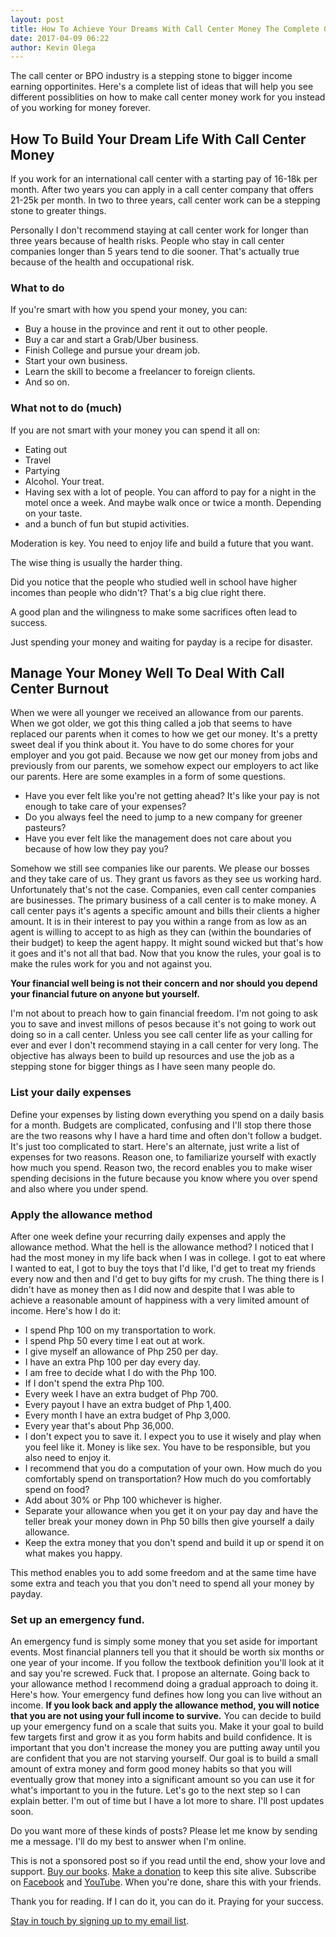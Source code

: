 ```yaml
---
layout: post
title: How To Achieve Your Dreams With Call Center Money The Complete Guide
date: 2017-04-09 06:22
author: Kevin Olega
---
```


The call center or BPO industry is a stepping stone to bigger income earning opportinites. Here's a complete list of ideas that will help you see different possiblities on how to make call center money work for you instead of you working for money forever. 

## How To Build Your Dream Life With Call Center Money

If you work for an international call center with a starting pay of 16-18k per month. After two years you can apply in a call center company that offers 21-25k per month. In two to three years, call center work can be a stepping stone to greater things.

Personally I don't recommend staying at call center work for longer than three years because of health risks. People who stay in call center companies longer than 5 years tend to die sooner. That's actually true because of the health and occupational risk.

### What to do

If you're smart with how you spend your money, you can:

- Buy a house in the province and rent it out to other people.
- Buy a car and start a Grab/Uber business.
- Finish College and pursue your dream job.
- Start your own business.
- Learn the skill to become a freelancer to foreign clients.
- And so on.

### What not to do (much)

If you are not smart with your money you can spend it all on:

- Eating out
- Travel
- Partying
- Alcohol. Your treat.
- Having sex with a lot of people. You can afford to pay for a night in the motel once a week. And maybe walk once or twice a month. Depending on your taste.
- and a bunch of fun but stupid activities.

Moderation is key. You need to enjoy life and build a future that you want.

The wise thing is usually the harder thing.

Did you notice that the people who studied well in school have higher incomes than people who didn't? That's a big clue right there. 

A good plan and the wilingness to make some sacrifices often lead to success.

Just spending your money and waiting for payday is a recipe for disaster.

## Manage Your Money Well To Deal With Call Center Burnout

When we were all younger we received an allowance from our parents. When we got older, we got this thing called a job that seems to have replaced our parents when it comes to how we get our money. It's a pretty sweet deal if you think about it. You have to do some chores for your employer and you got paid. Because we now get our money from jobs and previously from our parents, we somehow expect our employers to act like our parents. Here are some examples in a form of some questions.

- Have you ever felt like you're not getting ahead? It's like your pay is not enough to take care of your expenses?
- Do you always feel the need to jump to a new company for greener pasteurs?
- Have you ever felt like the management does not care about you because of how low they pay you?

Somehow we still see companies like our parents. We please our bosses and they take care of us. They grant us favors as they see us working hard. Unfortunately that's not the case. Companies, even call center companies are businesses. The primary business of a call center is to make money. A call center pays it's agents a specific amount and bills their clients a higher amount. It is in their interest to pay you within a range from as low as an agent is willing to accept to as high as they can (within the boundaries of their budget) to keep the agent happy. It might sound wicked but that's how it goes and it's not all that bad. Now that you know the rules, your goal is to make the rules work for you and not against you. 

**Your financial well being is not their concern and nor should you depend your financial future on anyone but yourself.**

I'm not about to preach how to gain financial freedom. I'm not going to ask you to save and invest millons of pesos because it's not going to work out doing so in a call center. Unless you see call center life as your calling for ever and ever I don't recommend staying in a call center for very long. The objective has always been to build up resources and use the job as a stepping stone for bigger things as I have seen many people do.

### List your daily expenses

Define your expenses by listing down everything you spend on a daily basis for a month. Budgets are complicated, confusing and I'll stop there those are the two reasons why I have a hard time and often don't follow a budget. It's just too complicated to start. Here's an alternate, just write a list of expenses for two reasons. Reason one, to familiarize yourself with exactly how much you spend. Reason two, the record enables you to make wiser spending decisions in the future because you know where you over spend and also where you under spend.

### Apply the allowance method

After one week define your recurring daily expenses and apply the allowance method. What the hell is the allowance method? I noticed that I had the most money in my life back when I was in college. I got to eat where I wanted to eat, I got to buy the toys that I'd like, I'd get to treat my friends every now and then and I'd get to buy gifts for my crush. The thing there is I didn't have as money then as I did now and despite that I was able to achieve a reasonable amount of happiness with a very limited amount of income. Here's how I do it:

*   I spend Php 100 on my transportation to work.
*   I spend Php 50 every time I eat out at work.
*   I give myself an allowance of Php 250 per day.
*   I have an extra Php 100 per day every day.
*   I am free to decide what I do with the Php 100.
*   If I don't spend the extra Php 100.
*   Every week I have an extra budget of Php 700.
*   Every payout I have an extra budget of Php 1,400.
*   Every month I have an extra budget of Php 3,000.
*   Every year that's about Php 36,000.
*   I don't expect you to save it. I expect you to use it wisely and play when you feel like it. Money is like sex. You have to be responsible, but you also need to enjoy it.
*   I recommend that you do a computation of your own. How much do you comfortably spend on transportation? How much do you comfortably spend on food?
*   Add about 30% or Php 100 whichever is higher.
*   Separate your allowance when you get it on your pay day and have the teller break your money down in Php 50 bills then give yourself a daily allowance.
*   Keep the extra money that you don't spend and build it up or spend it on what makes you happy.

This method enables you to add some freedom and at the same time have some extra and teach you that you don't need to spend all your money by payday.

### Set up an emergency fund.

An emergency fund is simply some money that you set aside for important events. Most financial planners tell you that it should be worth six months or one year of your income. If you follow the textbook definition you'll look at it and say you're screwed. Fuck that. I propose an alternate. Going back to your allowance method I recommend doing a gradual approach to doing it. Here's how. Your emergency fund defines how long you can live without an income. **If you look back and apply the allowance method, you will notice that you are not using your full income to survive.** You can decide to build up your emergency fund on a scale that suits you. Make it your goal to build few targets first and grow it as you form habits and build confidence. It is important that you don't increase the money you are putting away until you are confident that you are not starving yourself. Our goal is to build a small amount of extra money and form good money habits so that you will eventually grow that money into a significant amount so you can use it for what's important to you in the future. Let's go to the next step so I can explain better. I'm out of time but I have a lot more to share. I'll post updates soon.

Do you want more of these kinds of posts? Please let me know by sending me a message. I'll do my best to answer when I'm online.

This is not a sponsored post so if you read until the end, show your love and support. [Buy our books](http://callcentertrainingtips.com/promos/).  [Make a donation](http://callcentertrainingtips.com/support/) to keep this site alive. Subscribe on [Facebook](https://www.facebook.com/callcentertrainingtips/) and [YouTube](https://www.youtube.com/channel/UCSRyiovg_InMdQAe7Fn0LtA). When you're done, share this with your friends. 

Thank you for reading. If I can do it, you can do it. Praying for your success.

[Stay in touch by signing up to my email list](http://eepurl.com/riFT1).

